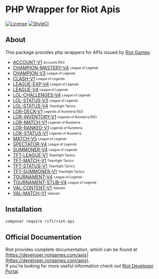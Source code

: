 # PHP Wrapper for Riot Apis

[![License](https://img.shields.io/packagist/l/rift/riot-api?color=blue)](./LICENSE.md)
[![StyleCI](https://github.styleci.io/repos/540948663/shield?style=flat&branch=main)](https://github.styleci.io/repos/540948663?branch=main)

## About
This package provides php wrappers for APIs issued by [Riot Games](https://www.riotgames.com/):  
- [ACCOUNT-V1](https://developer.riotgames.com/apis#account-v1) <sub><sup>Accounts RSO</sup></sub>
- [CHAMPION-MASTERY-V4](https://developer.riotgames.com/apis#champion-mastery-v4) <sub><sup>League of Legends</sup></sub>
- [CHAMPION-V3](https://developer.riotgames.com/apis#champion-v3) <sub><sup>League of Legends</sup></sub>
- [CLASH-V1](https://developer.riotgames.com/apis#clash-v1) <sub><sup>League of Legends</sup></sub>
- [LEAGUE-EXP-V4](https://developer.riotgames.com/apis#league-exp-v4) <sub><sup>League of Legends</sup></sub>
- [LEAGUE-V4](https://developer.riotgames.com/apis#league-v4) <sub><sup>League of Legends</sup></sub>
- [LOL-CHALLENGES-V4](https://developer.riotgames.com/apis#lol-challenges-v1) <sub><sup>League of Legends</sup></sub>
- [LOL-STATUS-V3](https://developer.riotgames.com/apis#lol-status-v3) <sub><sup>League of Legends</sup></sub>
- [LOL-STATUS-V4](https://developer.riotgames.com/apis#lol-status-v4) <sub><sup>Teamfight Tactics</sup></sub>
- [LOR-DECK-V1](https://developer.riotgames.com/apis#lor-deck-v1) <sub><sup>Legends of Runeterra RSO</sup></sub>
- [LOR-INVENTORY-V1](https://developer.riotgames.com/apis#lor-inventory-v1) <sub><sup>Legends of Runeterra RSO</sup></sub>
- [LOR-MATCH-V1](https://developer.riotgames.com/apis#lor-match-v1) <sub><sup>Legends of Runeterra</sup></sub>
- [LOR-RANKED-V1](https://developer.riotgames.com/apis#lor-ranked-v1) <sub><sup>Legends of Runeterra</sup></sub>
- [LOR-STATUS-V1](https://developer.riotgames.com/apis#lor-status-v1) <sub><sup>Legends of Runeterra</sup></sub>
- [MATCH-V5](https://developer.riotgames.com/apis#match-v5) <sub><sup>League of Legends</sup></sub>
- [SPECTATOR-V4](https://developer.riotgames.com/apis#spectator-v4) <sub><sup>League of Legends</sup></sub>
- [SUMMONER-V4](https://developer.riotgames.com/apis#summoner-v4) <sub><sup>League of Legends</sup></sub>
- [TFT-LEAGUE-V1](https://developer.riotgames.com/apis#tft-league-v1) <sub><sup>Teamfight Tactics</sup></sub>
- [TFT-MATCH-V1](https://developer.riotgames.com/apis#tft-match-v1) <sub><sup>Teamfight Tactics</sup></sub>
- [TFT-STATUS-V1](https://developer.riotgames.com/apis#tft-status-v1) <sub><sup>Teamfight Tactics</sup></sub>
- [TFT-SUMMONER-V1](https://developer.riotgames.com/apis#tft-summoner-v1) <sub><sup>Teamfight Tactics</sup></sub>
- [TOURNAMENT-V4](https://developer.riotgames.com/apis#tournament-v4) <sub><sup>League of Legends</sup></sub>
- [TOURNAMENT-STUB-V4](https://developer.riotgames.com/apis#tournament-stub-v4) <sub><sup>League of Legends</sup></sub>
- [VAL-CONTENT-V1](https://developer.riotgames.com/apis#val-content-v1) <sub><sup>Valorant</sup></sub>
- [VAL-MATCH-V1](https://developer.riotgames.com/apis#val-match-v1) <sub><sup>Valorant</sup></sub>

## Installation

```bash
composer require rift/riot-api
```

## Official Documentation

Riot provides complete documentation, which can be found at [https://developer.riotgames.com/apis](https://developer.riotgames.com/apis).  
If you're looking for more useful information check out [Riot Developer Portal](https://developer.riotgames.com/docs/portal).
